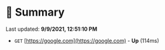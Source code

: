 # 📖 Summary
Last updated: **9/9/2021, 12:51:10 PM**

- `GET` [https://google.com](https://google.com) - **Up** (114ms)
